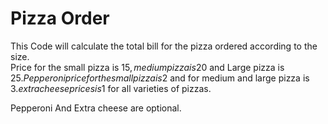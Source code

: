 # Pizza Order

This Code will calculate the total bill for the pizza ordered according to the size.  
Price for the small pizza is 15$,medium pizza is 20$ and Large pizza is 25$.
Pepperoni price for the small pizza is 2$ and for medium and large pizza is 3$.extra cheese prices is 1$ for all varieties of pizzas.

Pepperoni And Extra cheese are optional.
